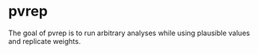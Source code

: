 
<!-- README.md is generated from README.Rmd. Please edit that file -->

# pvrep

<!-- badges: start -->
<!-- badges: end -->

The goal of pvrep is to run arbitrary analyses while using plausible
values and replicate weights.

